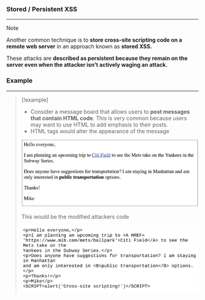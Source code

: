 ### Stored / Persistent XSS
---
>[!note]
>Another common technique is to **store cross-site scripting code on a remote web server** in an approach known as **stored XSS.**

These attacks are **described as persistent because they remain on the server even when the attacker isn't actively waging an attack.**

### Example
---
>[!example]
>- Consider a message board that allows users to **post messages that contain HTML code**. This is very common because users may want to use HTML to add emphasis to their posts.
>- HTML tags would alter the appearance of the message
>
>![Pasted image 20251002085504.png](../../images/Pasted%20image%2020251002085504.png)
>
>This would be the modified attackers code
>
>![Pasted image 20251002085541.png](../../images/Pasted%20image%2020251002085541.png)


